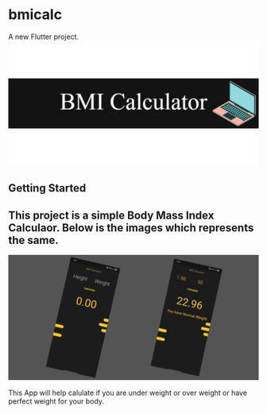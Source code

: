 # bmicalc

A new Flutter project.
![images!](images/Projectbanner.png)

## Getting Started

## This project is a simple Body Mass Index Calculaor. Below is the images which represents the same.
![images!](images/Projectbanner1.png)

This App will help calulate if you are under weight or over weight or have perfect weight for your body.
